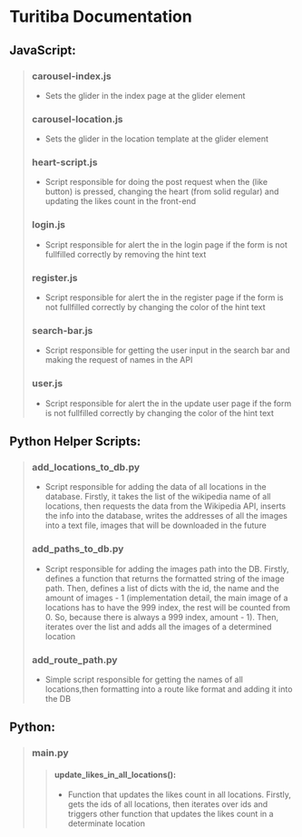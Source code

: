 # Turitiba Documentation

## JavaScript:

> ### carousel-index.js
>
> * Sets the glider in the index page at the glider element
>
> ### carousel-location.js
>
> * Sets the glider in the location template at the glider element
>
> ### heart-script.js
>
> * Script responsible for doing the post request when the  (like button) is pressed, changing the heart (from solid regular) and updating the likes count in the front-end
>
> ### login.js
>
> * Script responsible for alert the in the login page if the form is not fullfilled correctly by removing the hint text
>
> ### register.js
>
> * Script responsible for alert the in the register page if the form is not fullfilled correctly by changing the color of the hint text
>
> ### search-bar.js
>
> * Script responsible for getting the user input in the search bar and making the request of names in the API
>
> ### user.js
>
> * Script responsible for alert the in the update user page if the form is not fullfilled correctly by changing the color of the hint text

## Python Helper Scripts:

> ### add_locations_to_db.py
>
> * Script responsible for adding the data of all locations in the database. Firstly, it takes the list of the wikipedia name of all locations, then requests the data from the Wikipedia API, inserts the info into the database, writes the addresses of all the images into a text file, images that will be downloaded in the future
>
> ### add_paths_to_db.py
>
> * Script responsible for adding the images path into the DB. Firstly, defines a function that returns the formatted string of the image path. Then, defines a list of dicts with the id, the name and the amount of images \- 1 (implementation detail, the main image of a locations has to have the 999 index, the rest will be counted from 0. So, because there is always a 999 index, amount - 1).  Then, iterates over the list and adds all the images of a determined location
>
> ### add_route_path.py
>
> * Simple script responsible for getting the names of all locations,then formatting into a route like format and adding it into the DB

## Python:

> ### main.py
>
> > #### update_likes_in_all_locations():
> >
> > * Function that updates the likes count in all locations. Firstly, gets the ids of all locations, then iterates over ids and triggers other function that updates the likes count in a determinate location
> >
> > 